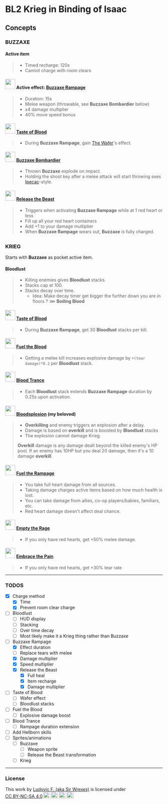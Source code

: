 
# BL2 Krieg in Binding of Isaac

## Concepts
<!--
### <img src="" width="32"> []()
>
-->
### BUZZAXE

#### Active item
>
> - Timed recharge: 120s
> - Cannot charge with room clears

#### <img src="https://cdn.prod.website-files.com/5ff36780a1084987868ce198/64efac7e795d4b7ff92d11b3_Buzz%20Axe%20Rampage%20(Krieg).webp" height="32"> Active effect: [Buzzaxe Rampage](https://www.lootlemon.com/skill/krieg-buzzaxerampage)
>
> - Duration: 15s
> - Melee weapon (throwable, see **Buzzaxe Bombardier** below)
> - x4 damage multiplier
> - 40% move speed bonus

#### <img src="https://cdn.prod.website-files.com/5ff36780a1084987868ce198/64f4cb2775a4071825ba5971_Taste%20of%20Blood%20(Krieg).avif" width="32"> [Taste of Blood](https://www.lootlemon.com/skill/krieg-tasteofblood)
>
> - During **Buzzaxe Rampage**, gain [The Wafer](https://bindingofisaacrebirth.fandom.com/wiki/The_Wafer)'s effect.

#### <img src="https://cdn.prod.website-files.com/5ff36780a1084987868ce198/64f4b6cc08cf3526fdd476be_Buzz%20Axe%20Bombardier%20(Krieg).webp" width="32"> [Buzzaxe Bombardier](https://www.lootlemon.com/skill/krieg-buzzaxebombardier)
>
> - Thrown **Buzzaxe** explode on impact.
> - Holding the shoot key after a melee attack will start throwing axes [Ipecac](https://bindingofisaacrebirth.fandom.com/wiki/Ipecac)-style.

#### <img src="https://cdn.prod.website-files.com/5ff36780a1084987868ce198/64f4c65487a8d9a3999aa7bd_Release%20the%20Beast%20(Krieg).avif" width="32"> [Release the Beast](https://www.lootlemon.com/skill/krieg-releasethebeast)
>
> - Triggers when  activating **Buzzaxe Rampage** while at 1 red heart or less
> - Fill up all your red heart containers
> - Add +1 to your damage multiplier
> - When **Buzzaxe Rampage** wears out, **Buzzaxe** is fully charged.

##

### KRIEG

Starts with **Buzzaxe** as pocket active item.

#### Bloodlust
>
> - Killing enemies gives **Bloodlust** stacks.
> - Stacks cap at 100.
> - Stacks decay over time.
>   - Idea: Make decay timer get bigger the further down you are in floors ? ⋙ **Boiling Blood**

#### <img src="https://cdn.prod.website-files.com/5ff36780a1084987868ce198/64f4cb2775a4071825ba5971_Taste%20of%20Blood%20(Krieg).avif" width="32"> [Taste of Blood](https://www.lootlemon.com/skill/krieg-tasteofblood)
>
> - During **Buzzaxe Rampage**, get 30 **Bloodlust** stacks per kill.

#### <img src="https://cdn.prod.website-files.com/5ff36780a1084987868ce198/64f4bcf889a029c41fb9bb85_Fuel%20the%20Blood%20(Krieg).webp" width="32"> [Fuel the Blood](https://www.lootlemon.com/skill/krieg-fueltheblood)
>
> - Getting a melee kill increases explosive damage by `+(tear damage)*0.2` per **Bloodlust** stack.

#### <img src="https://cdn.prod.website-files.com/5ff36780a1084987868ce198/64f4b6084133b5962d7da5f4_Blood%20Trance%20(Krieg).avif" width="32"> [Blood Trance](https://www.lootlemon.com/skill/krieg-bloodtrance)
>
> - Each **Bloodlust** stack extends **Buzzaxe Rampage** duration by 0.25s upon activation.

#### <img src="https://cdn.prod.website-files.com/5ff36780a1084987868ce198/64f4b63158f6038b2ab4f833_Bloodsplosion%20(Krieg).webp" width="32"> [Bloodsplosion](https://www.lootlemon.com/skill/krieg-bloodsplosion) (my beloved)
>
> - **Overkilling** and enemy triggers an explosion after a delay.
> - Damage is based on **overkill** and is boosted by **Bloodlust** stacks
> - The explosion cannot damage Krieg.
>
> **Overkill** damage is any damage dealt beyond the killed enemy's HP pool. If an enemy has 10HP but you deal 20 damage, then it's a 10 damage **overkill**.

#### <img src="https://cdn.prod.website-files.com/5ff36780a1084987868ce198/64f4bd055a7c8ff69c680772_Fuel%20the%20Rampage%20(Krieg).webp" width="32"> [Fuel the Rampage](https://www.lootlemon.com/skill/krieg-fueltherampage)
>
> - You take full heart damage from all sources.
> - Taking damage charges active items based on how much health is lost.
> - You can take damage from allies, co-op players/babies, familiars, etc.
> - Red heart damage doesn't affect deal chance.

#### <img src="https://cdn.prod.website-files.com/5ff36780a1084987868ce198/64f4bae95c8901d87eba382d_Empty%20the%20Rage%20(Krieg).webp" width="32"> [Empty the Rage](https://www.lootlemon.com/skill/krieg-emptytherage)
>
> - If you only have red hearts, get +50% melee damage.

#### <img src="https://cdn.prod.website-files.com/5ff36780a1084987868ce198/64f4bad6be566b5a010b0770_Embrace%20the%20Pain%20(Krieg).avif" width="32"> [Embrace the Pain](https://www.lootlemon.com/skill/krieg-embracethepain)
>
> - If you only have red hearts, get +30% tear rate

---

### TODOS

- [x] Charge method
  - [x] Time
  - [x] Prevent room clear charge
- [ ] Bloodlust
  - [ ] HUD display
  - [ ] Stacking
  - [ ] Over time decay
  - [ ] Most likely make it a Krieg thing rather than Buzzaxe
- [ ] Buzzaxe Rampage
  - [x] Effect duration
  - [ ] Replace tears with melee
  - [x] Damage multiplier
  - [x] Speed multiplier
  - [x] Release the Beast
    - [x] Full heal
    - [x] Item recharge
    - [x] Damage multiplier
- [ ] Taste of Blood
  - [ ] Wafer effect
  - [ ] Bloodlust stacks
- [ ] Fuel the Blood
  - [ ] Explosive damage boost
- [ ] Blood Trance
  - [ ] Rampage duration extension
- [ ] Add Hellborn skills
- [ ] Sprites/animations
  - [ ] Buzzaxe
    - [ ] Weapon sprite
    - [ ] Release the Beast transformation
  - [ ] Krieg

---

### License

<p xmlns:cc="http://creativecommons.org/ns#" >This work by <a rel="cc:attributionURL dct:creator" property="cc:attributionName" href="https://github.com/SirWrexes">Ludovic F. (aka Sir Wrexes)</a> is licensed under <a href="https://creativecommons.org/licenses/by-nc-sa/4.0/?ref=chooser-v1" target="_blank" rel="license noopener noreferrer" style="display:inline-block;">CC BY-NC-SA 4.0<img style="height:22px!important;margin-left:3px;vertical-align:text-bottom;" src="https://mirrors.creativecommons.org/presskit/icons/cc.svg?ref=chooser-v1" alt=""><img style="height:22px!important;margin-left:3px;vertical-align:text-bottom;" src="https://mirrors.creativecommons.org/presskit/icons/by.svg?ref=chooser-v1" alt=""><img style="height:22px!important;margin-left:3px;vertical-align:text-bottom;" src="https://mirrors.creativecommons.org/presskit/icons/nc.svg?ref=chooser-v1" alt=""><img style="height:22px!important;margin-left:3px;vertical-align:text-bottom;" src="https://mirrors.creativecommons.org/presskit/icons/sa.svg?ref=chooser-v1" alt=""></a></p>
